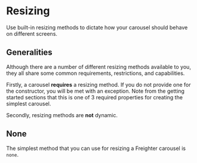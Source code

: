 # Resizing

Use built-in resizing methods to dictate how your carousel should behave on different screens.

## Generalities

Although there are a number of different resizing methods available to you, they all share some common requirements, restrictions, and capabilities.

Firstly, a carousel **requires** a resizing method. If you do not provide one for the constructor, you will be met with an exception. Note from the getting started sections that this is one of 3 required properties for creating the simplest carousel.

Secondly, resizing methods are **not** dynamic.

## None

The simplest method that you can use for resizing a Freighter carousel is `none`.
